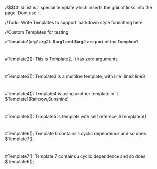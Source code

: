 //$$ChildList is a special template which inserts the grid of links into the page. Dont use it.

//Todo: Write Templates to support markdown style formatting here

//Custom Templates for testing

#Template1(arg1,arg2):
$arg1 and $arg2 are part of the Template1
#

#Template2():
This is Template2. It has zero arguments.
#

#Template3():
Template3 is a multiline template;
with line1
line2
line3
#

#Template4():
Template4 is using another template in it, $Template1(Rainbow,Sunshine)
#

#Template5():
Template5 is template with self referece, $Template5() 
#

#Template6();
Template 6 contains a cyclic dependence and so does $Template7();
#

#Template7():
Template 7 contains a cyclic dependence and so does $Template6();
#